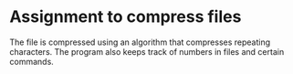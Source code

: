 # Assignment to compress files
The file is compressed using an algorithm that compresses repeating characters. The program 
also keeps track of numbers in files and certain commands.
